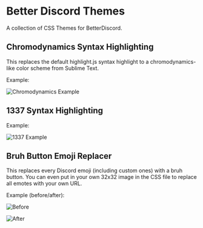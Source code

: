 # Better Discord Themes
A collection of CSS Themes for BetterDiscord.


## Chromodynamics Syntax Highlighting
This replaces the default highlight.js syntax highlight to a chromodynamics-like color scheme from Sublime Text.

Example:

![Chromodynamics Example](https://i.imgur.com/K7oZtF4.png)


## 1337 Syntax Highlighting

Example:

![1337 Example](https://i.imgur.com/eb8pCR9.png)


## Bruh Button Emoji Replacer
This replaces every Discord emoji (including custom ones) with a bruh button. You can even put in your own 32x32 image in the CSS file to replace all emotes with your own URL.

Example (before/after):

![Before](https://i.imgur.com/BNOP6Hg.png)

![After](https://i.imgur.com/yGi8vzE.png)
